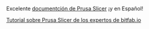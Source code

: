
Excelente [documentción de Prusa Slicer](https://help.prusa3d.com/es/article/informacion-general_1910) ¡y en Español!

[Tutorial sobre Prusa Slicer         de los expertos de bitfab.io](https://bitfab.io/es/blog/prusa-slicer/)